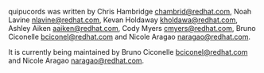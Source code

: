 quipucords was written by Chris Hambridge <chambrid@redhat.com>,
Noah Lavine <nlavine@redhat.com>, Kevan Holdaway <kholdawa@redhat.com>,
Ashley Aiken <aaiken@redhat.com>, Cody Myers <cmyers@redhat.com>, Bruno Ciconelle <bciconel@redhat.com> and Nicole Aragao <naragao@redhat.com>.

It is currently being maintained by Bruno Ciconelle <bciconel@redhat.com> and Nicole Aragao <naragao@redhat.com>.
